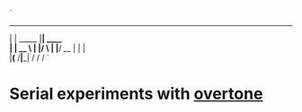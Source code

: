 `
 __          __        
|  | _____  |__| ____  
|  | \__  \ |  |/    \ 
|  |__/ __ \|  |   |  \
|____(____  /__|___|  /
          \/        \/
`

# Serial experiments with [overtone](http://overtone.github.io/)
